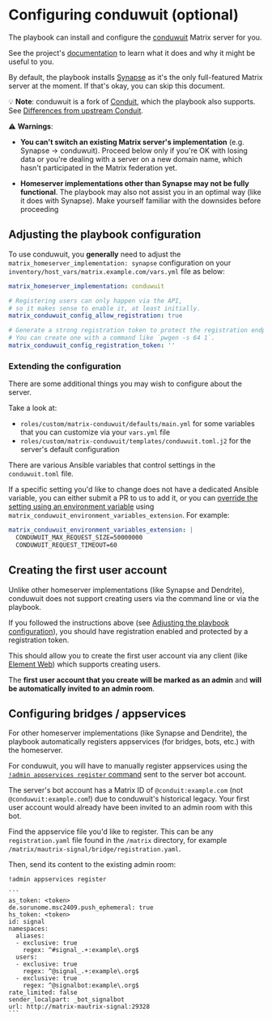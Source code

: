 # Configuring conduwuit (optional)

The playbook can install and configure the [conduwuit](https://conduwuit.puppyirl.gay/) Matrix server for you.

See the project's [documentation](https://conduwuit.puppyirl.gay/) to learn what it does and why it might be useful to you.

By default, the playbook installs [Synapse](https://github.com/element-hq/synapse) as it's the only full-featured Matrix server at the moment. If that's okay, you can skip this document.

💡 **Note**: conduwuit is a fork of [Conduit](./configuring-playbook-conduit.md), which the playbook also supports. See [Differences from upstream Conduit](https://conduwuit.puppyirl.gay/differences.html).

⚠️ **Warnings**:

- **You can't switch an existing Matrix server's implementation** (e.g. Synapse -> conduwuit). Proceed below only if you're OK with losing data or you're dealing with a server on a new domain name, which hasn't participated in the Matrix federation yet.

- **Homeserver implementations other than Synapse may not be fully functional**. The playbook may also not assist you in an optimal way (like it does with Synapse). Make yourself familiar with the downsides before proceeding

## Adjusting the playbook configuration

To use conduwuit, you **generally** need to adjust the `matrix_homeserver_implementation: synapse` configuration on your `inventory/host_vars/matrix.example.com/vars.yml` file as below:

```yaml
matrix_homeserver_implementation: conduwuit

# Registering users can only happen via the API,
# so it makes sense to enable it, at least initially.
matrix_conduwuit_config_allow_registration: true

# Generate a strong registration token to protect the registration endpoint from abuse.
# You can create one with a command like `pwgen -s 64 1`.
matrix_conduwuit_config_registration_token: ''
```

### Extending the configuration

There are some additional things you may wish to configure about the server.

Take a look at:

- `roles/custom/matrix-conduwuit/defaults/main.yml` for some variables that you can customize via your `vars.yml` file
- `roles/custom/matrix-conduwuit/templates/conduwuit.toml.j2` for the server's default configuration

There are various Ansible variables that control settings in the `conduwuit.toml` file.

If a specific setting you'd like to change does not have a dedicated Ansible variable, you can either submit a PR to us to add it, or you can [override the setting using an environment variable](https://conduwuit.puppyirl.gay/configuration.html#environment-variables) using `matrix_conduwuit_environment_variables_extension`. For example:

```yaml
matrix_conduwuit_environment_variables_extension: |
  CONDUWUIT_MAX_REQUEST_SIZE=50000000
  CONDUWUIT_REQUEST_TIMEOUT=60
```

## Creating the first user account

Unlike other homeserver implementations (like Synapse and Dendrite), conduwuit does not support creating users via the command line or via the playbook.

If you followed the instructions above (see [Adjusting the playbook configuration](#adjusting-the-playbook-configuration)), you should have registration enabled and protected by a registration token.

This should allow you to create the first user account via any client (like [Element Web](./configuring-playbook-client-element-web.md)) which supports creating users.

The **first user account that you create will be marked as an admin** and **will be automatically invited to an admin room**.


## Configuring bridges / appservices

For other homeserver implementations (like Synapse and Dendrite), the playbook automatically registers appservices (for bridges, bots, etc.) with the homeserver.

For conduwuit, you will have to manually register appservices using the [`!admin appservices register` command](https://conduwuit.puppyirl.gay/appservices.html#set-up-the-appservice---general-instructions) sent to the server bot account.

The server's bot account has a Matrix ID of `@conduit:example.com` (not `@conduwuit:example.com`!) due to conduwuit's historical legacy.
Your first user account would already have been invited to an admin room with this bot.

Find the appservice file you'd like to register. This can be any `registration.yaml` file found in the `/matrix` directory, for example `/matrix/mautrix-signal/bridge/registration.yaml`.

Then, send its content to the existing admin room:

    !admin appservices register

    ```
    as_token: <token>
    de.sorunome.msc2409.push_ephemeral: true
    hs_token: <token>
    id: signal
    namespaces:
      aliases:
      - exclusive: true
        regex: ^#signal_.+:example\.org$
      users:
      - exclusive: true
        regex: ^@signal_.+:example\.org$
      - exclusive: true
        regex: ^@signalbot:example\.org$
    rate_limited: false
    sender_localpart: _bot_signalbot
    url: http://matrix-mautrix-signal:29328
    ```
